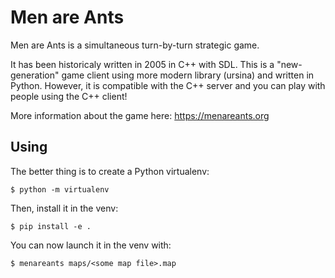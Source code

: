 Men are Ants
============

Men are Ants is a simultaneous turn-by-turn strategic game.

It has been historicaly written in 2005 in C++ with SDL. This is a "new-generation" game client using more modern library (ursina) and written in Python. However, it is compatible with the C++ server and you can play with people using the C++ client!

More information about the game here: https://menareants.org

Using
-----

The better thing is to create a Python virtualenv:

`$ python -m virtualenv`

Then, install it in the venv:

`$ pip install -e .`

You can now launch it in the venv with:

`$ menareants maps/<some map file>.map`
